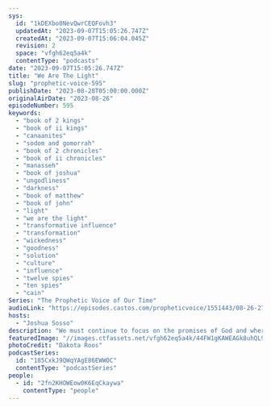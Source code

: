 ```yaml
---
sys:
  id: "1kDEXbo0NevQwrCEQFovh3"
  updatedAt: "2023-09-07T15:05:26.747Z"
  createdAt: "2023-09-07T15:06:04.045Z"
  revision: 2
  space: "vfgh62eq5a4k"
  contentType: "podcasts"
date: "2023-09-07T15:05:26.747Z"
title: "We Are The Light"
slug: "prophetic-voice-595"
publishDate: "2023-08-28T05:00:00.000Z"
originalAirDate: "2023-08-26"
episodeNumber: 595
keywords:
  - "book of 2 kings"
  - "book of ii kings"
  - "canaanites"
  - "sodom and gomorrah"
  - "book of 2 chronicles"
  - "book of ii chronicles"
  - "manasseh"
  - "book of joshua"
  - "ungodliness"
  - "darkness"
  - "book of matthew"
  - "book of john"
  - "light"
  - "we are the light"
  - "transformative influence"
  - "transformation"
  - "wickedness"
  - "goodness"
  - "solution"
  - "culture"
  - "influence"
  - "twelve spies"
  - "ten spies"
  - "cain"
Series: "The Prophetic Voice of Our Time"
audioLink: "https://episodes.castos.com/propheticvoice/1551443/08-26-27-23-The-Prophetic-Voice-of-our-Time-mixdown-.mp3"
hosts:
  - "Joshua Sosso"
description: "We must continue to focus on the promises of God and where He is leading us. It is our responsibility as Christians to be the light to the world. This means we should be a transformative force wherever we go; when light comes, darkness has to scatter. The light never has to concern itself with darkness, so let us stop complaining about the wicked and see things in our culture through the promise of God. Let us be like the two spies, Joshua and Caleb, that brought back a good report; let us believe God and act accordingly."
featuredImage: "//images.ctfassets.net/vfgh62eq5a4k/44FW1gKAWEAGk8uhQL9NGs/cf044b5f9d6a8e4600ce1c59513777c0/dakota-roos-u7ldh_tgH3s-unsplash__1_.jpg"
photoCredit: "Dakota Roos"
podcastSeries:
  id: "185CxkJ9QWqYAgE86EWWOC"
  contentType: "podcastSeries"
people:
  - id: "2fn2KHOWEow0K6EqCkaywa"
    contentType: "people"
---
```

